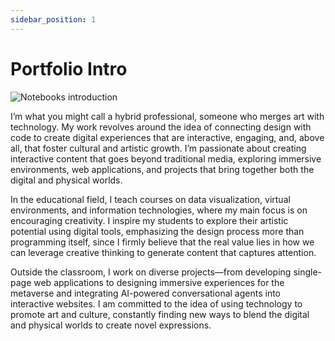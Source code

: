 ```yaml
---
sidebar_position: 1
---
```


# Portfolio Intro

![Notebooks introduction](https://cdn.masto.host/mastodonart/media_attachments/files/113/394/002/335/520/215/original/7f4b0c9419bf325c.jpg)

I’m what you might call a hybrid professional, someone who merges art with technology. My work revolves around the idea of connecting design with code to create digital experiences that are interactive, engaging, and, above all, that foster cultural and artistic growth. I’m passionate about creating interactive content that goes beyond traditional media, exploring immersive environments, web applications, and projects that bring together both the digital and physical worlds.

In the educational field, I teach courses on data visualization, virtual environments, and information technologies, where my main focus is on encouraging creativity. I inspire my students to explore their artistic potential using digital tools, emphasizing the design process more than programming itself, since I firmly believe that the real value lies in how we can leverage creative thinking to generate content that captures attention.

Outside the classroom, I work on diverse projects—from developing single-page web applications to designing immersive experiences for the metaverse and integrating AI-powered conversational agents into interactive websites. I am committed to the idea of using technology to promote art and culture, constantly finding new ways to blend the digital and physical worlds to create novel expressions.